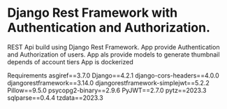 # Django Rest Framework with Authentication and Authorization. 

REST Api build using Django Rest Framework. App provide Authentication and Authorization of users.
App als provide models to generate thumbnail depends of account tiers
App is dockerized

Requirements
asgiref==3.7.0
Django==4.2.1
django-cors-headers==4.0.0
djangorestframework==3.14.0
djangorestframework-simplejwt==5.2.2
Pillow==9.5.0
psycopg2-binary==2.9.6
PyJWT==2.7.0
pytz==2023.3
sqlparse==0.4.4
tzdata==2023.3

